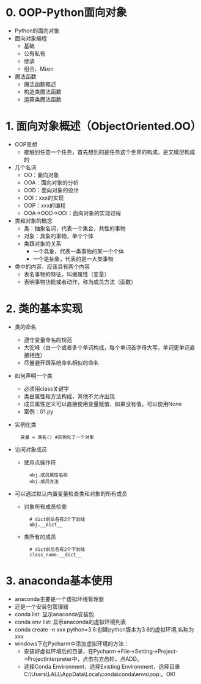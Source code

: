 # 0. OOP-Python面向对象
- Python的面向对象
- 面向对象编程
    - 基础
    - 公有私有
    - 继承
    - 组合、Mixin
- 魔法函数
    - 魔法函数概述
    - 构造类魔法函数
    - 运算类魔法函数
    
# 1. 面向对象概述（ObjectOriented.OO）
- OOP思想
    - 接触到任意一个任务，首先想到的是任务这个世界的构成，是又模型构成的
- 几个名词
    - OO：面向对象
    - OOA：面向对象的分析
    - OOD：面向对象的设计
    - OOI：xxx的实现    
    - OOP：xxx的编程
    - OOA->OOD->OOI：面向对象的实现过程
- 类和对象的概念
    - 类：抽象名词，代表一个集合，共性的事物
    - 对象：具象的事物，单个个体
    - 类跟对象的关系
        - 一个具象，代表一类事物的某一个个体
        - 一个是抽象，代表的是一大类事物    
- 类中的内容，应该具有两个内容
    - 表名事物的特征，叫做属性（变量）
    - 表明事物功能或者动作，称为成员方法（函数）
    
# 2. 类的基本实现
- 类的命名
    - 遵守变量命名的规范
    - 大驼峰（由一个或者多个单词构成，每个单词首字母大写，单词更单词直接相连）
    - 尽量避开跟系统命名相似的命名
- 如何声明一个类
    - 必须用class关键字
    - 类由属性和方法构成，其他不允许出现
    - 成员属性定义可以直接使用变量赋值，如果没有值，可以使用None
    - 案例：01.py
- 实例化类
    
        变量 = 类名() #实例化了一个对象
        
- 访问对象成员
    - 使用点操作符
            
            obj.成员属性名称
            obj.成员方法
- 可以通过默认内置变量检查类和对象的所有成员
    - 对象所有成员检查
            
            # dict前后各有2个下划线
            obj.__dict__
    - 类所有的成员
            
            # dict前后各有2个下划线
            class_name.__dict__
            
# 3. anaconda基本使用
- anaconda主要是一个虚拟环境管理器
- 还是一个安装包管理器
- conda list: 显示anaconda安装包
- conda env list: 显示anaconda的虚拟环境列表                    
- conda create -n xxx python=3.6:创建python版本为3.6的虚拟环境,名称为xxx            
- windows下在Pycharm中添加虚拟环境的方法： 
    - 安装好虚拟环境后的目录，在Pycharm->File->Setting->Project->ProjectInterpreter中，点击右方齿轮，点ADD。
    - 选择Conda Environment，选择Existing Environment，选择目录C:\Users\LALL\AppData\Local\conda\conda\envs\oop:。OK!
    